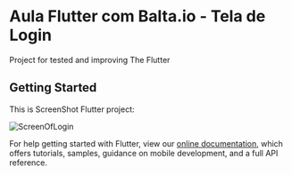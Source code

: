 # Aula Flutter com Balta.io - Tela de Login

Project for tested and improving The Flutter

## Getting Started

This is ScreenShot Flutter project:

![ScreenOfLogin](https://github.com/rafaelbatistaroque/aula_flutter_tela_login_baltaio/tree/master/assets/SS-Login.PNG)

For help getting started with Flutter, view our 
[online documentation](https://flutter.dev/docs), which offers tutorials, 
samples, guidance on mobile development, and a full API reference.
